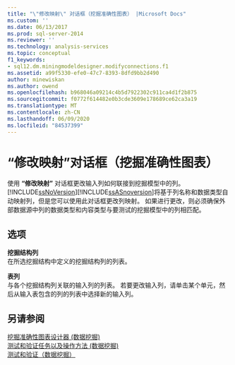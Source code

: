 ```yaml
---
title: "\"修改映射\" 对话框（挖掘准确性图表） |Microsoft Docs"
ms.custom: ''
ms.date: 06/13/2017
ms.prod: sql-server-2014
ms.reviewer: ''
ms.technology: analysis-services
ms.topic: conceptual
f1_keywords:
- sql12.dm.miningmodeldesigner.modifyconnections.f1
ms.assetid: a99f5330-efe0-47c7-8393-8dfd9bb2d490
author: minewiskan
ms.author: owend
ms.openlocfilehash: b968046a09214c4b5d7922302c911ca4d1f2b875
ms.sourcegitcommit: f0772f614482e0b3cde3609e178689ce62ca3a19
ms.translationtype: MT
ms.contentlocale: zh-CN
ms.lasthandoff: 06/09/2020
ms.locfileid: "84537399"
---
```

# <a name="modify-mapping-dialog-box-mining-accuracy-chart"></a>“修改映射”对话框（挖掘准确性图表）
  使用 **“修改映射”** 对话框更改输入列如何联接到挖掘模型中的列。 [!INCLUDE[ssNoVersion](../includes/ssnoversion-md.md)][!INCLUDE[ssASnoversion](../includes/ssasnoversion-md.md)]将基于列名称和数据类型自动映射列，但是您可以使用此对话框更改列映射。 如果进行更改，则必须确保外部数据源中列的数据类型和内容类型与要测试的挖掘模型中的列相匹配。  
  
## <a name="options"></a>选项  
 **挖掘结构列**  
 在所选挖掘结构中定义的挖掘结构列的列表。  
  
 **表列**  
 与各个挖掘结构列关联的输入列的列表。 若要更改输入列，请单击某个单元，然后从输入表包含的列的列表中选择新的输入列。  
  
## <a name="see-also"></a>另请参阅  
 [挖掘准确性图表设计器 &#40;数据挖掘&#41;](mining-accuracy-chart-designer-data-mining.md)   
 [测试和验证任务以及操作方法 &#40;数据挖掘&#41;](data-mining/testing-and-validation-tasks-and-how-tos-data-mining.md)   
 [测试和验证（数据挖掘）](data-mining/testing-and-validation-data-mining.md)  
  
  
